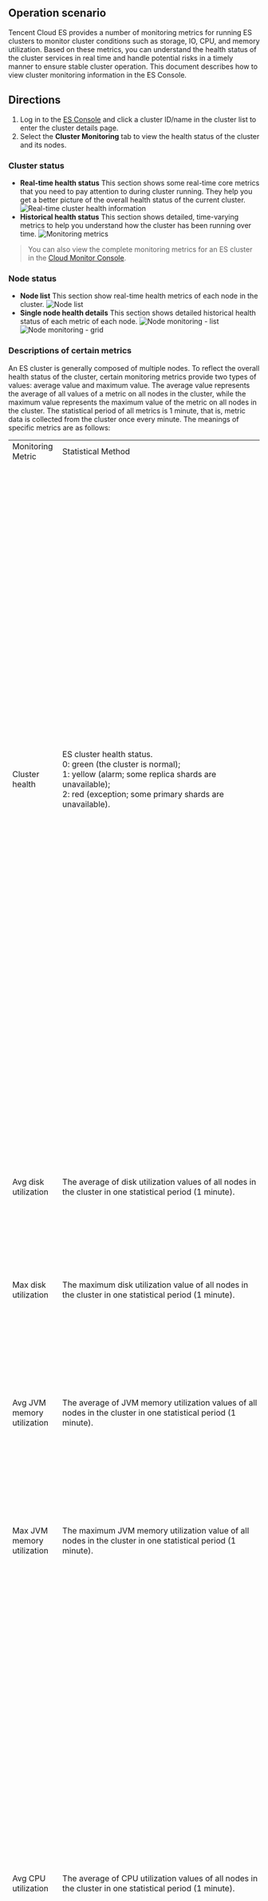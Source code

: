 ## Operation scenario
Tencent Cloud ES provides a number of monitoring metrics for running ES clusters to monitor cluster conditions such as storage, IO, CPU, and memory utilization. Based on these metrics, you can understand the health status of the cluster services in real time and handle potential risks in a timely manner to ensure stable cluster operation. This document describes how to view cluster monitoring information in the ES Console.

## Directions
1. Log in to the [ES Console](https://console.cloud.tencent.com/es) and click a cluster ID/name in the cluster list to enter the cluster details page.
2. Select the **Cluster Monitoring** tab to view the health status of the cluster and its nodes.

### Cluster status
- **Real-time health status**
This section shows some real-time core metrics that you need to pay attention to during cluster running. They help you get a better picture of the overall health status of the current cluster.
![Real-time cluster health information](https://main.qcloudimg.com/raw/d7e31ce62b12dd7126888bbe47125d54.png)
- **Historical health status**
This section shows detailed, time-varying metrics to help you understand how the cluster has been running over time.
![Monitoring metrics](https://main.qcloudimg.com/raw/e1f098f353ace44cf619f4477d351e81.png)
> You can also view the complete monitoring metrics for an ES cluster in the [Cloud Monitor Console](https://console.cloud.tencent.com/monitor/product/es). 

### Node status
- **Node list**
This section show real-time health metrics of each node in the cluster.
![Node list](https://main.qcloudimg.com/raw/da941a63b3ed26f26ef494f08f53bdf2.png)
- **Single node health details**
This section shows detailed historical health status of each metric of each node.
![Node monitoring - list](https://main.qcloudimg.com/raw/142bc93a2a409fe4984d29e81cefc715.png)
![Node monitoring - grid](https://main.qcloudimg.com/raw/3f98bfc463551fc9184b1ecfab810caa.png)

### Descriptions of certain metrics
An ES cluster is generally composed of multiple nodes. To reflect the overall health status of the cluster, certain monitoring metrics provide two types of values: average value and maximum value.
The average value represents the average of all values of a metric on all nodes in the cluster, while the maximum value represents the maximum value of the metric on all nodes in the cluster. The statistical period of all metrics is 1 minute, that is, metric data is collected from the cluster once every minute. The meanings of specific metrics are as follows:

<table  border="0" cellspacing="0" cellpadding="0">
   <tr>
      <td width="118px">Monitoring Metric</td>
      <td>Statistical Method</td>
      <td>Details</td>
   </tr>
   <tr>
      <td>Cluster health</td>
      <td>ES cluster health status. <br>0: green (the cluster is normal); <br>1: yellow (alarm; some replica shards are unavailable); <br>2: red (exception; some primary shards are unavailable). </td>
      <td><li>Green indicates that all primary and replica shards are available and the cluster is in the healthiest status. <li>Yellow indicates that all the primary shards are available, but some replica shards are unavailable. In this case, the search results are still complete; however, the high availability of the cluster is affected to some extent, and there are high risks with data loss. When the cluster health status changes to yellow, you should locate and troubleshoot the problem in a timely manner to prevent data loss. <li>Red indicates that at least one primary shard and all its replicas are unavailable. When the cluster health status changes to red, some data has already been lost, the search can only return partial data, and the write requests allocated to a lost shard will return an exception. In this case, you should locate and troubleshoot the exceptional shard as soon as possible.</td>
   </tr>
   <tr>
      <td>Avg disk utilization</td>
      <td>The average of disk utilization values of all nodes in the cluster in one statistical period (1 minute).</td>
      <td>If the disk utilization is too high, data cannot be written properly. Solution: <br> Clean up useless indices promptly. <br>Expand the cluster capacity by increasing the disk capacity of individual nodes or increasing the number of nodes.</td>
   </tr>
	  <tr>
      <td>Max disk utilization</td>
      <td>The maximum disk utilization value of all nodes in the cluster in one statistical period (1 minute).</td>
      <td>- </td>
   </tr>
	 <tr>
      <td>Avg JVM memory utilization</td>
      <td>The average of JVM memory utilization values of all nodes in the cluster in one statistical period (1 minute).</td>
      <td>If this value is too high, frequent GC or even OOM will occur on cluster nodes. <br>This happens generally because the tasks to be processed by ES exceed the load capacity of the nodes' JVMs. You need to pay attention to the tasks that are being executed by the cluster or adjust the cluster configuration.</td>
   </tr>
	 <tr>
      <td>Max JVM memory utilization</td>
      <td>The maximum JVM memory utilization value of all nodes in the cluster in one statistical period (1 minute).</td>
      <td>- </td>
   </tr>
	 <tr>
      <td>Avg CPU utilization</td>
      <td>The average of CPU utilization values of all nodes in the cluster in one statistical period (1 minute).</td>
      <td>When the read/write tasks processed by the nodes in the cluster exceed the load capacity of the nodes' CPUs, the value of this metric will become too high. In this case, the cluster nodes will experience a decrease in processing power or even crash. You can solve this problem in the following ways: <li> Observe whether the value of this metric is persistently or temporarily high. If it is temporarily soaring, determine whether there are temporary complex tasks in progress. <li>If it is persistently high, analyze whether the read/write operations on the cluster by your business can be optimized, lower the read/write frequency, and decrease the amount of data so as to reduce the node load. <li>If the node configuration cannot meet the throughput requirement of your business, you are recommended to perform vertical scaling of the cluster nodes to improve the load capacity of individual nodes.</td>
   </tr>
	 <tr>
      <td>Max CPU utilization</td>
      <td>The maximum CPU utilization value of all nodes in the cluster in one statistical period (1 minute).</td>
      <td>- </td>
   </tr>
	 <tr>
      <td>Avg cluster load per minute</td>
      <td>The average load per minute (load_1m) of all nodes in the cluster. Source of the metric: ES node status API (_nodes/stats/os/cpu/load_average/1m).</td>
      <td>	If load_1m is too high, you are recommended to lower the cluster load or upgrade the cluster node specification.</td>
   </tr>
	 <tr>
      <td>Max cluster load per minute</td>
      <td>The maximum load per minute (load_1m) of all nodes in the cluster.</td>
      <td>	-   </td>
   </tr>
	 <tr>
      <td>Avg write latency</td>
      <td><li>Write latency (index_latency) refers to the time taken by a single index request (ms/request). The average write latency of the cluster is the average of the time taken by a single index request of all nodes in one statistical period (1 minute). <li>Calculation rule for single index request time of a node: Two metrics are recorded once every statistical period (1 minute), i.e., total number of historical indices on a node (_nodes/stats/indices/indexing/index_total) and total time taken by historical indices (_nodes/stats/indices/indexing/index_time_in_millis), and the difference between two adjacent records (i.e., the absolute value in one statistical period) is taken for calculation (index time / number of indices) to get the average single index time in one statistical period (1 minute).</td>
      <td>Write latency is the average time it takes to write a single document. The average write latency of the cluster refers to the average of write time of all nodes in one statistical period. <br>If the write latency is too high, you are recommended to upgrade the node specification or increase the number of nodes.</td>
   </tr>
	 <tr>
      <td>Max write latency</td>
      <td><li>Write latency (index_latency) refers to the time taken by a single index request (ms/request). The maximum write latency of the cluster is the maximum value of time taken by a single index request of all nodes in one statistical period (1 minute). <li>Calculation rule for single index request time of a node: See the average write latency section.</td>
      <td> - </td>
   </tr>
	 <tr>
      <td>Avg query latency</td>
      <td><li>Query latency (search_latency) refers to the time taken by a single query request (ms/request). The average query latency of the cluster is the average of the time taken by a single query request of all nodes in one statistical period (1 minute). <li>Calculation rule for single query request time of a node: Two metrics are recorded once every statistical period (1 minute), i.e., total number of historical queries on a node (_nodes/stats/indices/search/query_total) and total time taken by historical queries (_nodes/stats/indices/search/query_time_in_millis), and the difference between two adjacent records (i.e., the absolute value in one statistical period) is taken for calculation (query time / number of queries) to get the average single query time in one statistical period (1 minute).</td>
      <td>Query latency is the average time it takes to perform a single query. The average query latency of the cluster refers to the average of query time of all nodes in one statistical period. <br>If the query latency is too high, you are recommended to upgrade the node specification or increase the number of nodes.</td>
   </tr>
	 <tr>
      <td>Max query latency</td>
      <td> <li>Query latency (search_latency) refers to the time taken by a single query request (ms/request). The maximum query latency of the cluster is the maximum value of time taken by a single query request of all nodes in one statistical period (1 minute). <li>Calculation rule for single query request time of a node: See the average query latency section.</td>
      <td> - </td>
   </tr>
	 <tr>
      <td>Avg number of writes per second</td>
      <td>The average of the number of index requests received by all nodes in the cluster per second. Calculation rule for number of index requests per second of a node: The total number of historical indices on a node (_nodes/stats/indices/indexing/index_total) is recorded once every statistical period (1 minute), and the difference between two adjacent records (i.e., the absolute value in one statistical period) is taken for calculation (number of indices / 60 seconds) to get the average number of index requests per second in one statistical period.</td>
      <td>-  </td>
   </tr>
	 <tr>
      <td>Avg number of queries per second</td>
      <td>The average of the number of query requests received by all nodes in the cluster per second. Calculation rule for number of query requests per second of a node: The total number of historical queries on a node (_nodes/stats/indices/search/query_total) is recorded once every statistical period (1 minute), and the difference between two adjacent records (i.e., the absolute value in one statistical period) is taken for calculation (number of queries / 60 seconds) to get the average number of query requests per second in one statistical period.</td>
      <td> - </td>
   </tr>
	 <tr>
      <td>Write rejection rate</td>
      <td>This is the ratio calculated by dividing the number of write requests rejected by the cluster by the total number of write requests in one statistical period. Calculation rule: Two metrics are collected once every statistical period, i.e., the number of historical write requests rejected (v5.6.4: _nodes/stats/thread_pool/bulk/rejected; v6.4.3 and later: _nodes/stats/thread_pool/write/rejected) and the total number of historical write requests (v5.6.4: _nodes/stats/thread_pool/bulk/completed; v6.4.3 and later: _nodes/stats/thread_pool/write/completed), and the difference between two adjacent records (i.e., the absolute value in one statistical period) is taken for calculation (number of rejected write requests / total number of write requests).</td>
      <td>When the write QPS is too large or the CPU, memory, and disk utilization is too high, the cluster's write rejection rate may increase. Generally, this is because that the current configuration of the cluster cannot meet the requirements of write operations on the business side. For scenarios where the node configuration is too low, you can solve this problem by upgrading the node specification or reducing the number of write operations. For scenarios where the disk utilization is too high, you can solve this problem by expanding the cluster's disk capacity or deleting useless data. </td>
   </tr>
	 <tr>
      <td>Query rejection rate</td>
      <td>This is the ratio calculated by dividing the number of query requests rejected by the cluster by the total number of query requests in one statistical period. Calculation rule: Two metrics are collected once every statistical period, i.e., the number of historical query requests rejected (_nodes/stats/thread_pool/search/rejected) and the total number of historical query requests (_nodes/stats/thread_pool/search/completed), and the difference between two adjacent records (i.e., the absolute value in one statistical period) is taken for calculation (number of rejected query requests / total number of query requests).</td>
      <td>When the write QPS is too large or the CPU and memory utilization is too high, the cluster's query rejection rate may increase. Generally, this is because that the current configuration of the cluster cannot meet the requirements of read operations on the business side. If this value is too high, you are recommended to upgrade the cluster node specification so as to improve the processing capabilities of the cluster nodes.</td>
   </tr>
	  <tr>
      <td>Total documents</td>
      <td>Total number of documents written to the cluster. Calculation rule: ES cluster document quantity API (_cluster/stats/indices/docs/count).</td>
      <td>  - </td>
   </tr>
	  <tr>
      <td>Auto snapshot backup status</td>
      <td>The backup result after auto snapshot backup is enabled for the cluster. <br>0: Auto backup is not enabled; <br>1: Auto backup is normal; <br>-1: Auto backup failed. </td>
      <td>Auto snapshot backup will periodically back up the cluster data to COS, so that the data can be recovered when needed, thus more comprehensively ensuring data security. You are recommended to enable it. For more information, see <a href="https://intl.cloud.tencent.com/document/product/845/32587">Auto Snapshot Backup</a>.</td>
   </tr>
</table>
